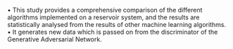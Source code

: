 •	This study provides a comprehensive comparison of the different algorithms implemented on a reservoir system, and the results are statistically analysed from the results of other machine learning algorithms.
•	It generates new data which is passed on from the discriminator of the Generative Adversarial Network.
